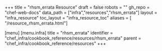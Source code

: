 +++
title = "rhsm_errata Resource"
draft = false
robots = ""
gh_repo = "chef-web-docs"
data_path = ["infra","resources","rhsm_errata"]
layout = "infra_resource"
toc_layout = "infra_resource_toc"
aliases = [ "/resource_rhsm_errata.html"]

[menu]
  [menu.infra]
    title = "rhsm_errata"
    identifier = "chef_infra/cookbook_reference/resources/rhsm_errata"
    parent = "chef_infra/cookbook_reference/resources"
+++

<!-- The contents of this page are automatically generated from the rhsm_errata.yaml file in the data directory. -->
<!-- To suggest a change, edit the https://github.com/chef/chef/blob/main/lib/chef/resource/rhsm_errata.rb file
      and submit a pull request to the https://github.com/chef/chef repository. -->
